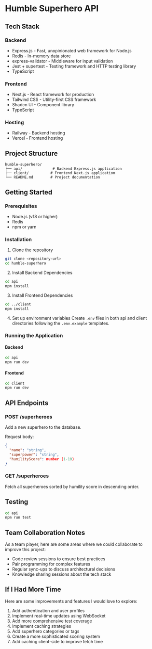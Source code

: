 # Humble Superhero API

## Tech Stack

### Backend

- Express.js - Fast, unopinionated web framework for Node.js
- Redis - In-memory data store
- express-validator - Middleware for input validation
- Jest + supertest - Testing framework and HTTP testing library
- TypeScript

### Frontend

- Next.js - React framework for production
- Tailwind CSS - Utility-first CSS framework
- Shadcn UI - Component library
- TypeScript

### Hosting

- Railway - Backend hosting
- Vercel - Frontend hosting

## Project Structure

```
humble-superhero/
├── api/              # Backend Express.js application
├── client/          # Frontend Next.js application
└── README.md        # Project documentation
```

## Getting Started

### Prerequisites

- Node.js (v18 or higher)
- Redis
- npm or yarn

### Installation

1. Clone the repository

```bash
git clone <repository-url>
cd humble-superhero
```

2. Install Backend Dependencies

```bash
cd api
npm install
```

3. Install Frontend Dependencies

```bash
cd ../client
npm install
```

4. Set up environment variables
   Create `.env` files in both api and client directories following the `.env.example` templates.

### Running the Application

#### Backend

```bash
cd api
npm run dev
```

#### Frontend

```bash
cd client
npm run dev
```

## API Endpoints

### POST /superheroes

Add a new superhero to the database.

Request body:

```json
{
  "name": "string",
  "superpower": "string",
  "humilityScore": number (1-10)
}
```

### GET /superheroes

Fetch all superheroes sorted by humility score in descending order.

## Testing

```bash
cd api
npm run test
```

## Team Collaboration Notes

As a team player, here are some areas where we could collaborate to improve this project:

- Code review sessions to ensure best practices
- Pair programming for complex features
- Regular sync-ups to discuss architectural decisions
- Knowledge sharing sessions about the tech stack

## If I Had More Time

Here are some improvements and features I would love to explore:

1. Add authentication and user profiles
2. Implement real-time updates using WebSocket
3. Add more comprehensive test coverage
4. Implement caching strategies
5. Add superhero categories or tags
6. Create a more sophisticated scoring system
7. Add caching client-side to improve fetch time
